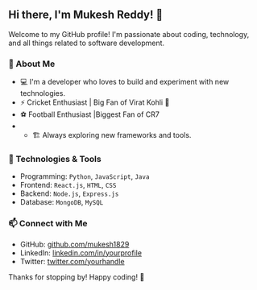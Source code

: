 ## Hi there, I'm Mukesh Reddy! 👋

Welcome to my GitHub profile! I'm passionate about coding, technology, and all things related to software development.

### 🚀 About Me
- 💻 I'm a developer who loves to build and experiment with new technologies.
- ⚡ Cricket Enthusiast | Big Fan of Virat Kohli 🏏
-  ⚽ Football  Enthusiast |Biggest Fan of CR7
-   - 🏗️ Always exploring new frameworks and tools.

### 🔧 Technologies & Tools
- Programming: `Python`, `JavaScript`, `Java`
- Frontend: `React.js`, `HTML`, `CSS`
- Backend: `Node.js`, `Express.js`
- Database: `MongoDB`, `MySQL`

### 📫 Connect with Me
- GitHub: [github.com/mukesh1829](https://github.com/mukesh1829)
- LinkedIn: [linkedin.com/in/yourprofile](https://linkedin.com/in/mukesh-reddy-05444a312)
- Twitter: [twitter.com/yourhandle](https://twitter.com/@029_mukesh)

Thanks for stopping by! Happy coding! 🚀
